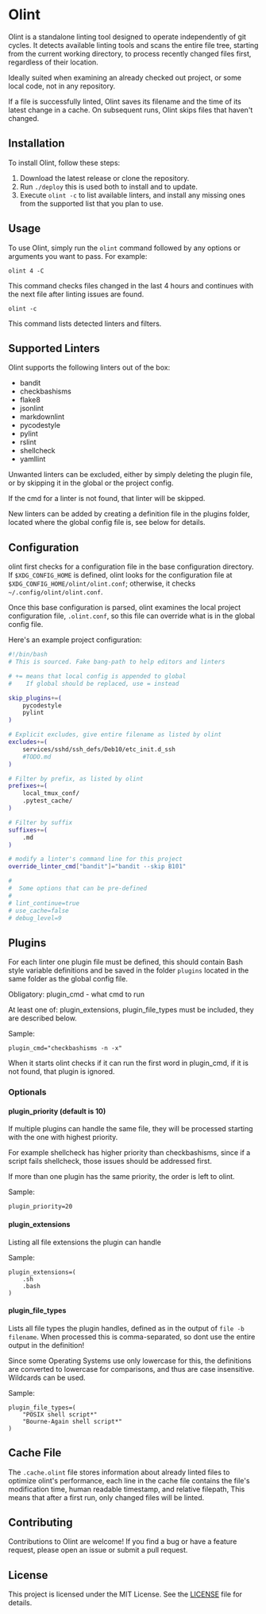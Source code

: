 # Olint

Olint is a standalone linting tool designed to operate independently of git
cycles. It detects available linting tools and scans the entire file tree,
starting from the current working directory, to process recently changed
files first, regardless of their location.

Ideally suited when examining an already checked out project, or some local
code, not in any repository.

If a file is successfully linted, Olint saves its filename and the time of
its latest change in a cache. On subsequent runs, Olint skips files that
haven't changed.

## Installation

To install Olint, follow these steps:

1. Download the latest release or clone the repository.
2. Run `./deploy` this is used both to install and to update.
3. Execute `olint -c` to list available linters, and install any missing
ones from the supported list that you plan to use.

## Usage

To use Olint, simply run the `olint` command followed by any options or
arguments you want to pass. For example:

```shell
olint 4 -C
```

This command checks files changed in the last 4 hours and continues with the
next file after linting issues are found.

```shell
olint -c
```

This command lists detected linters and filters.

## Supported Linters

Olint supports the following linters out of the box:

- bandit
- checkbashisms
- flake8
- jsonlint
- markdownlint
- pycodestyle
- pylint
- rslint
- shellcheck
- yamllint

Unwanted linters can be excluded, either by simply deleting the plugin file,
or by skipping it in the global or the project config.

If the cmd for a linter is not found, that linter will be skipped.

New linters can be added by creating a definition file in the plugins
folder, located where the global config file is, see below for details.

## Configuration

olint first checks for a configuration file in the base configuration
directory.
If `$XDG_CONFIG_HOME` is defined, olint looks for the configuration file at
`$XDG_CONFIG_HOME/olint/olint.conf`; otherwise, it checks
`~/.config/olint/olint.conf`.

Once this base configuration is parsed, olint examines the local project
configuration file, `.olint.conf`, so this file can override what is in the
global config file.

Here's an example project configuration:

```bash
#!/bin/bash
# This is sourced. Fake bang-path to help editors and linters

# += means that local config is appended to global
#    If global should be replaced, use = instead

skip_plugins+=(
    pycodestyle
    pylint
)

# Explicit excludes, give entire filename as listed by olint
excludes+=(
    services/sshd/ssh_defs/Deb10/etc_init.d_ssh
    #TODO.md
)

# Filter by prefix, as listed by olint
prefixes+=(
    local_tmux_conf/
    .pytest_cache/
)

# Filter by suffix
suffixes+=(
    .md
)

# modify a linter's command line for this project
override_linter_cmd["bandit"]="bandit --skip B101"

#
#  Some options that can be pre-defined
#
# lint_continue=true
# use_cache=false
# debug_level=9

```

## Plugins

For each linter one plugin file must be defined, this should contain
Bash style variable definitions and be saved in the folder `plugins` located
in the same folder as the global config file.

Obligatory: plugin_cmd - what cmd to run

At least one of: plugin_extensions, plugin_file_types must be included,
they are described below.

Sample:

```shell
plugin_cmd="checkbashisms -n -x"
```

When it starts olint checks if it can run the first word in plugin_cmd, if it
is not found, that plugin is ignored.

### Optionals

#### plugin_priority (default is 10)

If multiple plugins can handle the same file, they will be processed starting
with the one with highest priority.

For example shellcheck has higher priority than checkbashisms, since if
a script fails shellcheck, those issues should be addressed first.

If more than one plugin has the same priority, the order is left to olint.

Sample:

```shell
plugin_priority=20
```

#### plugin_extensions

Listing all file extensions the plugin can handle

Sample:

```shell
plugin_extensions=(
    .sh
    .bash
)
```

#### plugin_file_types

Lists all file types the plugin handles, defined as in the output of
`file -b filename`. When processed this is comma-separated, so dont use
the entire output in the definition!

Since some Operating Systems use only lowercase for this, the definitions
are converted to lowercase for comparisons, and thus are case insensitive.
Wildcards can be used.

Sample:

```shell
plugin_file_types=(
    "POSIX shell script*"
    "Bourne-Again shell script*"
)
```

## Cache File

The `.cache.olint` file stores information about already linted files
to optimize olint's performance, each line in the cache file contains the
file's modification time, human readable timestamp, and relative filepath,
This means that after a first run, only changed files will be linted.

## Contributing

Contributions to Olint are welcome! If you find a bug or have a feature
request, please open an issue or submit a pull request.

## License

This project is licensed under the MIT License. See the [LICENSE](LICENSE)
file for details.
